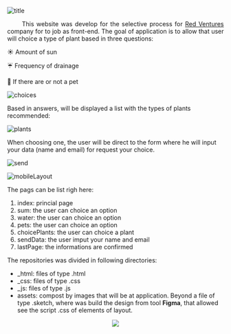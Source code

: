 ![title](https://user-images.githubusercontent.com/46378210/72853365-f2d11500-3c8f-11ea-8282-aa616458ad61.png)

<p align="justify">
&nbsp;&nbsp;&nbsp;&nbsp;&nbsp;&nbsp;This website was develop for the selective process for <a href="https://www.redventures.com/">Red Ventures</a> company for to job as
front-end. The goal of application is to allow that user  will choice a type of plant based in three questions: 
</p>

:sunny: Amount of sun

:umbrella: Frequency of drainage

:dog: If there are or not a pet

![choices](https://user-images.githubusercontent.com/46378210/72853352-e64cbc80-3c8f-11ea-94d8-a3c70f6f593f.png)

Based in answers, will be displayed a list with the types of plants recommended:

![plants](https://user-images.githubusercontent.com/46378210/72853359-ea78da00-3c8f-11ea-8989-991aee336282.png)

When choosing one, the user will be direct to the form where he will input your data (name and email) for request your choice.

![send](https://user-images.githubusercontent.com/46378210/72853360-ecdb3400-3c8f-11ea-92d9-d55bcf7a34d6.png)


![mobileLayout](https://user-images.githubusercontent.com/46378210/72853358-ea78da00-3c8f-11ea-9388-df008cc4faa9.png)

The pags can be list righ here: 
1. index: princial page
2. sum: the user can choice an option
3. water: the user can choice an option
4. pets: the user can choice an option
5. choicePlants: the user can choice a plant 
6. sendData: the user imput your name and email
7. lastPage: the informations are confirmed 

The repositories was divided in following directories: 

- _html: files of type .html
- _css: files of type .css
- _js: files of type .js
- assets: compost by images that will be at application. Beyond a file of type .sketch, where was build the design from tool <strong>Figma</strong>, that allowed see the script .css of elements of layout. 
<p align="center">
<img src="https://66.media.tumblr.com/5240545d1b83e237bf9a84070ef7d65e/tumblr_ow4mpri97G1war5f9o1_400.gifv"/>
</p>
